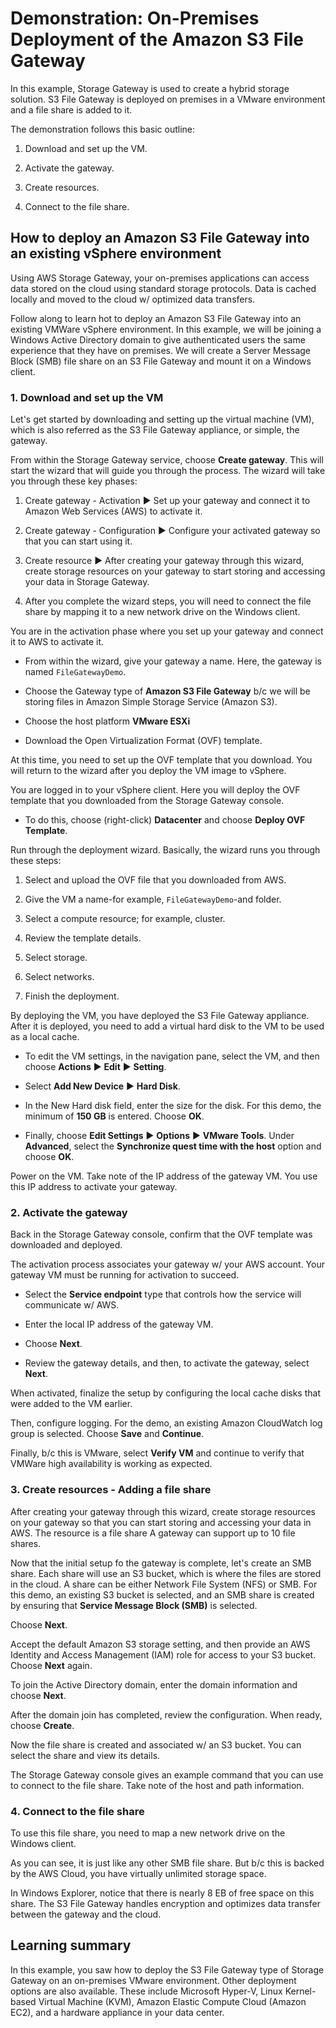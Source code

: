 # Demonstration: On-Premises Deployment of the Amazon S3 File Gateway

In this example, Storage Gateway is used to create a hybrid storage solution. S3 File Gateway is deployed on premises in a VMware environment and a file share is added to it.

The demonstration follows this basic outline:

1. Download and set up the VM.

2. Activate the gateway.

3. Create resources.

4. Connect to the file share.

## How to deploy an Amazon S3 File Gateway into an existing vSphere environment

Using AWS Storage Gateway, your on-premises applications can access data stored on the cloud using standard storage protocols. Data is cached locally and moved to the cloud w/ optimized data transfers.

Follow along to learn hot to deploy an Amazon S3 File Gateway into an existing VMWare vSphere environment. In this example, we will be joining a Windows Active Directory domain to give authenticated users the same experience that they have on premises. We will create a Server Message Block (SMB) file share on an S3 File Gateway and mount it on a Windows client.

### 1. Download and set up the VM

Let's get started by downloading and setting up the virtual machine (VM), which is also referred as the S3 File Gateway appliance, or simple, the gateway.

From within the Storage Gateway service, choose **Create gateway**. This will start the wizard that will guide you through the process. The wizard will take you through these key phases:

1. Create gateway - Activation ▶︎ Set up your gateway and connect it to Amazon Web Services (AWS) to activate it.

2. Create gateway - Configuration ▶︎ Configure your activated gateway so that you can start using it.

3. Create resource ▶︎ After creating your gateway through this wizard, create storage resources on your gateway to start storing and accessing your data in Storage Gateway.

4. After you complete the wizard steps, you will need to connect the file share by mapping it to a new network drive on the Windows client.

You are in the activation phase where you set up your gateway and connect it to AWS to activate it.

* From within the wizard, give your gateway a name. Here, the gateway is named `FileGatewayDemo`.

* Choose the Gateway type of **Amazon S3 File Gateway** b/c we will be storing files in Amazon Simple Storage Service (Amazon S3).

* Choose the host platform **VMware ESXi**

* Download the Open Virtualization Format (OVF) template.

At this time, you need to set up the OVF template that you download. You will return to the wizard after you deploy the VM image to vSphere.

You are logged in to your vSphere client. Here you will deploy the OVF template that you downloaded from the Storage Gateway console.

* To do this, choose (right-click) **Datacenter** and choose **Deploy OVF Template**.

Run through the deployment wizard. Basically, the wizard runs you through these steps:

1. Select and upload the OVF file that you downloaded from AWS.

2. Give the VM a name-for example, `FileGatewayDemo`-and folder.

3. Select a compute resource; for example, cluster.

4. Review the template details.

5. Select storage.

6. Select networks.

7. Finish the deployment.

By deploying the VM, you have deployed the S3 File Gateway appliance. After it is deployed, you need to add a virtual hard disk to the VM to be used as a local cache.

* To edit the VM settings, in the navigation pane, select the VM, and then choose **Actions** ▶︎ **Edit** ▶︎ **Setting**.

* Select **Add New Device** ▶︎ **Hard Disk**.

* In the New Hard disk field, enter the size for the disk. For this demo, the minimum of **150 GB** is entered. Choose **OK**.

* Finally, choose **Edit Settings** ▶︎ **Options** ▶︎ **VMware Tools**. Under **Advanced**, select the **Synchronize quest time with the host** option and choose **OK**.

Power on the VM. Take note of the IP address of the gateway VM. You use this IP address to activate your gateway.

### 2. Activate the gateway

Back in the Storage Gateway console, confirm that the OVF template was downloaded and deployed.

The activation process associates your gateway w/ your AWS account. Your gateway VM must be running for activation to succeed.

* Select the **Service endpoint** type that controls how the service will communicate w/ AWS.

* Enter the local IP address of the gateway VM.

* Choose **Next**.

* Review the gateway details, and then, to activate the gateway, select **Next**.

When activated, finalize the setup by configuring the local cache disks that were added to the VM earlier.

Then, configure logging. For the demo, an existing Amazon CloudWatch log group is selected. Choose **Save** and **Continue**.

Finally, b/c this is VMware, select **Verify VM** and continue to verify that VMWare high availability is working as expected.

### 3. Create resources - Adding a file share

After creating your gateway through this wizard, create storage resources on your gateway so that you can start storing and accessing your data in AWS. The resource is a file share A gateway can support up to 10 file shares.

Now that the initial setup fo the gateway is complete, let's create an SMB share. Each share will use an S3 bucket, which is where the files are stored in the cloud. A share can be either Network File System (NFS) or SMB. For this demo, an existing S3 bucket is selected, and an SMB share is created by ensuring that **Service Message Block (SMB)** is selected.

Choose **Next**.

Accept the default Amazon S3 storage setting, and then provide an AWS Identity and Access Management (IAM) role for access to your S3 bucket. Choose **Next** again.

To join the Active Directory domain, enter the domain information and choose **Next**.

After the domain join has completed, review the configuration. When ready, choose **Create**.

Now the file share is created and associated w/ an S3 bucket. You can select the share and view its details.

The Storage Gateway console gives an example command that you can use to connect to the file share. Take note of the host and path information.

### 4. Connect to the file share

To use this file share, you need to map a new network drive on the Windows client.

As you can see, it is just like any other SMB file share. But b/c this is backed by the AWS Cloud, you have virtually unlimited storage space.

In Windows Explorer, notice that there is nearly 8 EB of free space on this share. The S3 File Gateway handles encryption and optimizes data transfer between the gateway and the cloud.

## Learning summary

In this example, you saw how to deploy the S3 File Gateway type of Storage Gateway on an on-premises VMware environment. Other deployment options are also available. These include Microsoft Hyper-V, Linux Kernel-based Virtual Machine (KVM), Amazon Elastic Compute Cloud (Amazon EC2), and a hardware appliance in your data center.
